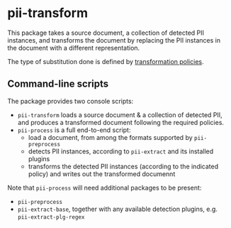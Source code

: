 # pii-transform

This package takes a source document, a collection of detected PII instances,
and transforms the document by replacing the PII instances in the document
with a different representation.

The type of substitution done is defined by [transformation policies].


## Command-line scripts

The package provides two console scripts:

 * `pii-transform` loads a source document & a collection of detected PII, 
   and produces a transformed document following the required policies.
 * `pii-process` is a full end-to-end script:
    - load a document, from among the formats supported by `pii-preprocess`
	- detects PII instances, according to `pii-extract` and its installed
	  plugins
    - transforms the detected PII instances (according to the indicated policy)
	  and writes out the transformed documennt
	  
Note that `pii-process` will need additional packages to be present:
 * `pii-preprocess`
 * `pii-extract-base`, together with any available detection plugins, e.g.
   `pii-extract-plg-regex`


[transformation policies]: doc/policies.md


